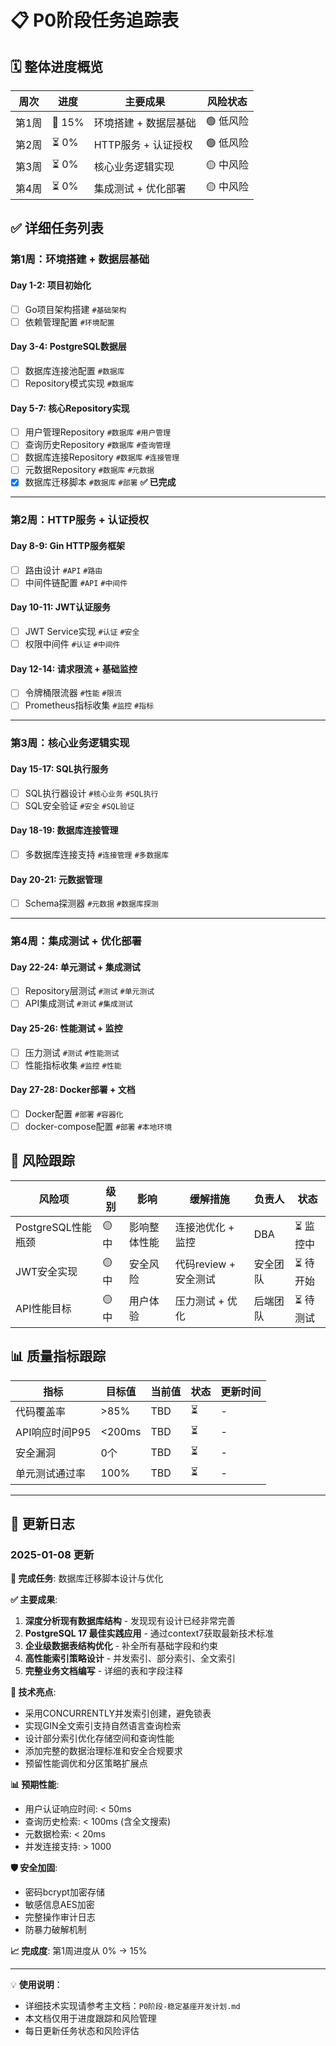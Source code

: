# 📋 P0阶段任务追踪表

## 🗓️ 整体进度概览

| 周次 | 进度 | 主要成果 | 风险状态 |
|-----|------|---------|---------|
| 第1周 | 🚧 15% | 环境搭建 + 数据层基础 | 🟢 低风险 |
| 第2周 | ⏳ 0% | HTTP服务 + 认证授权 | 🟢 低风险 |
| 第3周 | ⏳ 0% | 核心业务逻辑实现 | 🟡 中风险 |
| 第4周 | ⏳ 0% | 集成测试 + 优化部署 | 🟡 中风险 |

## ✅ 详细任务列表

### 第1周：环境搭建 + 数据层基础

#### Day 1-2: 项目初始化
- [ ] Go项目架构搭建 `#基础架构`
- [ ] 依赖管理配置 `#环境配置`

#### Day 3-4: PostgreSQL数据层
- [ ] 数据库连接池配置 `#数据库`
- [ ] Repository模式实现 `#数据库`

#### Day 5-7: 核心Repository实现
- [ ] 用户管理Repository `#数据库` `#用户管理`
- [ ] 查询历史Repository `#数据库` `#查询管理`
- [ ] 数据库连接Repository `#数据库` `#连接管理`
- [ ] 元数据Repository `#数据库` `#元数据`
- [x] 数据库迁移脚本 `#数据库` `#部署` **✅ 已完成**

---

### 第2周：HTTP服务 + 认证授权

#### Day 8-9: Gin HTTP服务框架
- [ ] 路由设计 `#API` `#路由`
- [ ] 中间件链配置 `#API` `#中间件`

#### Day 10-11: JWT认证服务
- [ ] JWT Service实现 `#认证` `#安全`
- [ ] 权限中间件 `#认证` `#中间件`

#### Day 12-14: 请求限流 + 基础监控
- [ ] 令牌桶限流器 `#性能` `#限流`
- [ ] Prometheus指标收集 `#监控` `#指标`

---

### 第3周：核心业务逻辑实现

#### Day 15-17: SQL执行服务
- [ ] SQL执行器设计 `#核心业务` `#SQL执行`
- [ ] SQL安全验证 `#安全` `#SQL验证`

#### Day 18-19: 数据库连接管理
- [ ] 多数据库连接支持 `#连接管理` `#多数据库`

#### Day 20-21: 元数据管理
- [ ] Schema探测器 `#元数据` `#数据库探测`

---

### 第4周：集成测试 + 优化部署

#### Day 22-24: 单元测试 + 集成测试
- [ ] Repository层测试 `#测试` `#单元测试`
- [ ] API集成测试 `#测试` `#集成测试`

#### Day 25-26: 性能测试 + 监控
- [ ] 压力测试 `#测试` `#性能测试`
- [ ] 性能指标收集 `#监控` `#性能`

#### Day 27-28: Docker部署 + 文档
- [ ] Docker配置 `#部署` `#容器化`
- [ ] docker-compose配置 `#部署` `#本地环境`

## 🚨 风险跟踪

| 风险项 | 级别 | 影响 | 缓解措施 | 负责人 | 状态 |
|-------|------|------|---------|-------|------|
| PostgreSQL性能瓶颈 | 🟡 中 | 影响整体性能 | 连接池优化 + 监控 | DBA | ⏳ 监控中 |
| JWT安全实现 | 🟡 中 | 安全风险 | 代码review + 安全测试 | 安全团队 | ⏳ 待开始 |
| API性能目标 | 🟡 中 | 用户体验 | 压力测试 + 优化 | 后端团队 | ⏳ 待测试 |

## 📊 质量指标跟踪

| 指标 | 目标值 | 当前值 | 状态 | 更新时间 |
|------|-------|-------|------|---------|
| 代码覆盖率 | >85% | TBD | ⏳ | - |
| API响应时间P95 | <200ms | TBD | ⏳ | - |
| 安全漏洞 | 0个 | TBD | ⏳ | - |
| 单元测试通过率 | 100% | TBD | ⏳ | - |

---

## 📝 更新日志

### 2025-01-08 更新
**🎯 完成任务**: 数据库迁移脚本设计与优化

**✅ 主要成果**:
1. **深度分析现有数据库结构** - 发现现有设计已经非常完善
2. **PostgreSQL 17 最佳实践应用** - 通过context7获取最新技术标准
3. **企业级数据表结构优化** - 补全所有基础字段和约束
4. **高性能索引策略设计** - 并发索引、部分索引、全文索引
5. **完整业务文档编写** - 详细的表和字段注释

**🔧 技术亮点**:
- 采用CONCURRENTLY并发索引创建，避免锁表
- 实现GIN全文索引支持自然语言查询检索
- 设计部分索引优化存储空间和查询性能
- 添加完整的数据治理标准和安全合规要求
- 预留性能调优和分区策略扩展点

**📊 预期性能**:
- 用户认证响应时间: < 50ms
- 查询历史检索: < 100ms (含全文搜索)
- 元数据检索: < 20ms
- 并发连接支持: > 1000

**🛡️ 安全加固**:
- 密码bcrypt加密存储
- 敏感信息AES加密
- 完整操作审计日志
- 防暴力破解机制

**📈 完成度**: 第1周进度从 0% → 15%

---

💡 **使用说明**：
- 详细技术实现请参考主文档：`P0阶段-稳定基座开发计划.md`
- 本文档仅用于进度跟踪和风险管理
- 每日更新任务状态和风险评估